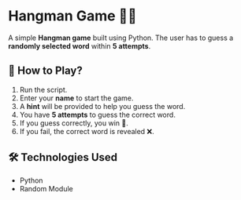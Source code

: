 # Hangman Game 🕵️‍♂️

A simple **Hangman game** built using Python. The user has to guess a **randomly selected word** within **5 attempts**. 

## 📌 How to Play?
1. Run the script.
2. Enter your **name** to start the game.
3. A **hint** will be provided to help you guess the word.
4. You have **5 attempts** to guess the correct word.
5. If you guess correctly, you win 🎉.
6. If you fail, the correct word is revealed ❌.

## 🛠 Technologies Used
- Python
- Random Module

